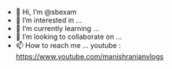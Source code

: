 - 👋 Hi, I’m @sbexam
- 👀 I’m interested in ...
- 🌱 I’m currently learning ...
- 💞️ I’m looking to collaborate on ...
- 📫 How to reach me ...
  youtube : https://www.youtube.com/manishranjanvlogs
  
<!---
sbexam/sbexam is a ✨ special ✨ repository because its `README.md` (this file) appears on your GitHub profile.
You can click the Preview link to take a look at your changes.
--->

